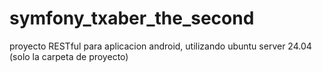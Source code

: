 # symfony_txaber_the_second
proyecto RESTful para aplicacion android, utilizando ubuntu server 24.04 (solo la carpeta de proyecto)
